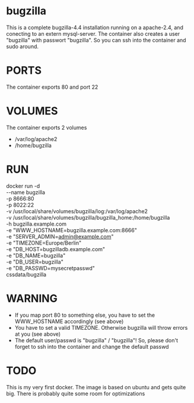 # bugzilla

This is a complete bugzilla-4.4 installation running on a apache-2.4, and conecting to an extern mysql-server.
The container also creates a user "bugzilla" with passwort "bugzilla". So you can ssh into the container and sudo around.

# PORTS
The container exports 80 and port 22

# VOLUMES
The container exports 2 volumes
* /var/log/apache2
* /home/bugzilla

# RUN
docker run -d \
	--name bugzilla \
	-p 8666:80  \
	-p 8022:22  \
	-v /usr/local/share/volumes/bugzilla/log:/var/log/apache2 \
	-v /usr/local/share/volumes/bugzilla/bugzilla_home:/home/bugzilla \
	-h bugzilla.example.com \
	-e "WWW_HOSTNAME=bugzilla.example.com:8666" \
	-e "SERVER_ADMIN=admin@example.com" \
	-e "TIMEZONE=Europe/Berlin" \
	-e "DB_HOST=bugzilladb.example.com" \
	-e "DB_NAME=bugzilla" \
	-e "DB_USER=bugzilla" \
	-e "DB_PASSWD=mysecretpasswd" \
	cssdata/bugzilla
  
  # WARNING
  * If you map port 80 to something else, you have to set the WWW_HOSTNAME accordingly (see above)
  * You have to set a valid TIMEZONE. Otherwise bugzilla will throw errors at you (see above)
  * The default user/passwd is "bugzilla" / "bugzilla"! So, please don't forget to ssh into the container and change the default passwd
  
  # TODO
  This is my very first docker. The image is based on ubuntu and gets quite big. There is probably quite some room for optimizations
